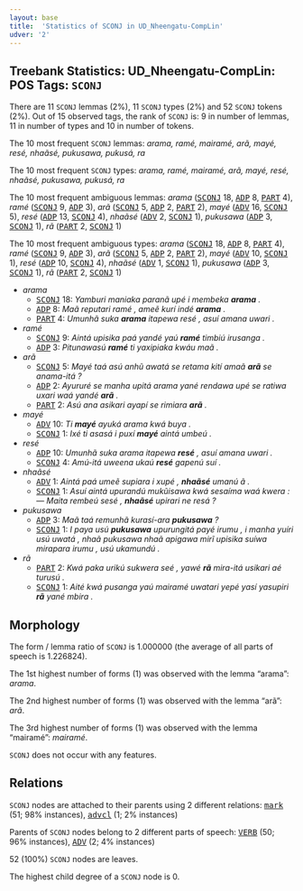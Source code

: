 ```yaml
---
layout: base
title:  'Statistics of SCONJ in UD_Nheengatu-CompLin'
udver: '2'
---
```


## Treebank Statistics: UD_Nheengatu-CompLin: POS Tags: `SCONJ`

There are 11 `SCONJ` lemmas (2%), 11 `SCONJ` types (2%) and 52 `SCONJ` tokens (2%).
Out of 15 observed tags, the rank of `SCONJ` is: 9 in number of lemmas, 11 in number of types and 10 in number of tokens.

The 10 most frequent `SCONJ` lemmas: <em>arama, ramé, mairamé, arã, mayé, resé, nhaãsé, pukusawa, pukusá, ra</em>

The 10 most frequent `SCONJ` types:  <em>arama, ramé, mairamé, arã, mayé, resé, nhaãsé, pukusawa, pukusá, ra</em>

The 10 most frequent ambiguous lemmas: <em>arama</em> (<tt><a href="yrl_complin-pos-SCONJ.html">SCONJ</a></tt> 18, <tt><a href="yrl_complin-pos-ADP.html">ADP</a></tt> 8, <tt><a href="yrl_complin-pos-PART.html">PART</a></tt> 4), <em>ramé</em> (<tt><a href="yrl_complin-pos-SCONJ.html">SCONJ</a></tt> 9, <tt><a href="yrl_complin-pos-ADP.html">ADP</a></tt> 3), <em>arã</em> (<tt><a href="yrl_complin-pos-SCONJ.html">SCONJ</a></tt> 5, <tt><a href="yrl_complin-pos-ADP.html">ADP</a></tt> 2, <tt><a href="yrl_complin-pos-PART.html">PART</a></tt> 2), <em>mayé</em> (<tt><a href="yrl_complin-pos-ADV.html">ADV</a></tt> 16, <tt><a href="yrl_complin-pos-SCONJ.html">SCONJ</a></tt> 5), <em>resé</em> (<tt><a href="yrl_complin-pos-ADP.html">ADP</a></tt> 13, <tt><a href="yrl_complin-pos-SCONJ.html">SCONJ</a></tt> 4), <em>nhaãsé</em> (<tt><a href="yrl_complin-pos-ADV.html">ADV</a></tt> 2, <tt><a href="yrl_complin-pos-SCONJ.html">SCONJ</a></tt> 1), <em>pukusawa</em> (<tt><a href="yrl_complin-pos-ADP.html">ADP</a></tt> 3, <tt><a href="yrl_complin-pos-SCONJ.html">SCONJ</a></tt> 1), <em>rã</em> (<tt><a href="yrl_complin-pos-PART.html">PART</a></tt> 2, <tt><a href="yrl_complin-pos-SCONJ.html">SCONJ</a></tt> 1)

The 10 most frequent ambiguous types:  <em>arama</em> (<tt><a href="yrl_complin-pos-SCONJ.html">SCONJ</a></tt> 18, <tt><a href="yrl_complin-pos-ADP.html">ADP</a></tt> 8, <tt><a href="yrl_complin-pos-PART.html">PART</a></tt> 4), <em>ramé</em> (<tt><a href="yrl_complin-pos-SCONJ.html">SCONJ</a></tt> 9, <tt><a href="yrl_complin-pos-ADP.html">ADP</a></tt> 3), <em>arã</em> (<tt><a href="yrl_complin-pos-SCONJ.html">SCONJ</a></tt> 5, <tt><a href="yrl_complin-pos-ADP.html">ADP</a></tt> 2, <tt><a href="yrl_complin-pos-PART.html">PART</a></tt> 2), <em>mayé</em> (<tt><a href="yrl_complin-pos-ADV.html">ADV</a></tt> 10, <tt><a href="yrl_complin-pos-SCONJ.html">SCONJ</a></tt> 1), <em>resé</em> (<tt><a href="yrl_complin-pos-ADP.html">ADP</a></tt> 10, <tt><a href="yrl_complin-pos-SCONJ.html">SCONJ</a></tt> 4), <em>nhaãsé</em> (<tt><a href="yrl_complin-pos-ADV.html">ADV</a></tt> 1, <tt><a href="yrl_complin-pos-SCONJ.html">SCONJ</a></tt> 1), <em>pukusawa</em> (<tt><a href="yrl_complin-pos-ADP.html">ADP</a></tt> 3, <tt><a href="yrl_complin-pos-SCONJ.html">SCONJ</a></tt> 1), <em>rã</em> (<tt><a href="yrl_complin-pos-PART.html">PART</a></tt> 2, <tt><a href="yrl_complin-pos-SCONJ.html">SCONJ</a></tt> 1)


* <em>arama</em>
  * <tt><a href="yrl_complin-pos-SCONJ.html">SCONJ</a></tt> 18: <em>Yamburi maniaka paranã upé i membeka <b>arama</b> .</em>
  * <tt><a href="yrl_complin-pos-ADP.html">ADP</a></tt> 8: <em>Maã reputari ramé , ameẽ kurí indé <b>arama</b> .</em>
  * <tt><a href="yrl_complin-pos-PART.html">PART</a></tt> 4: <em>Umunhã suka <b>arama</b> itapewa resé , asuí amana uwari .</em>
* <em>ramé</em>
  * <tt><a href="yrl_complin-pos-SCONJ.html">SCONJ</a></tt> 9: <em>Aintá upisika paá yandé yaú <b>ramé</b> timbiú irusanga .</em>
  * <tt><a href="yrl_complin-pos-ADP.html">ADP</a></tt> 3: <em>Pitunawasú <b>ramé</b> ti yaxipiaka kwáu maã .</em>
* <em>arã</em>
  * <tt><a href="yrl_complin-pos-SCONJ.html">SCONJ</a></tt> 5: <em>Mayé taá asú anhũ awatá se retama kití amaã <b>arã</b> se anama-itá ?</em>
  * <tt><a href="yrl_complin-pos-ADP.html">ADP</a></tt> 2: <em>Ayururé se manha upitá arama yané rendawa upé se ratiwa uxari waá yandé <b>arã</b> .</em>
  * <tt><a href="yrl_complin-pos-PART.html">PART</a></tt> 2: <em>Asú ana asikari ayapí se rimiara <b>arã</b> .</em>
* <em>mayé</em>
  * <tt><a href="yrl_complin-pos-ADV.html">ADV</a></tt> 10: <em>Ti <b>mayé</b> ayuká arama kwá buya .</em>
  * <tt><a href="yrl_complin-pos-SCONJ.html">SCONJ</a></tt> 1: <em>Ixé ti asasá i puxí <b>mayé</b> aintá umbeú .</em>
* <em>resé</em>
  * <tt><a href="yrl_complin-pos-ADP.html">ADP</a></tt> 10: <em>Umunhã suka arama itapewa <b>resé</b> , asuí amana uwari .</em>
  * <tt><a href="yrl_complin-pos-SCONJ.html">SCONJ</a></tt> 4: <em>Amú-itá uweena ukaú <b>resé</b> gapenú suí .</em>
* <em>nhaãsé</em>
  * <tt><a href="yrl_complin-pos-ADV.html">ADV</a></tt> 1: <em>Aintá paá umeẽ supiara i xupé , <b>nhaãsé</b> umanú ã .</em>
  * <tt><a href="yrl_complin-pos-SCONJ.html">SCONJ</a></tt> 1: <em>Asuí aintá upurandú mukũisawa kwá sesaíma waá kwera : ― Maita rembeú sesé , <b>nhaãsé</b> upirari ne resá ?</em>
* <em>pukusawa</em>
  * <tt><a href="yrl_complin-pos-ADP.html">ADP</a></tt> 3: <em>Maã taá remunhã kurasí-ara <b>pukusawa</b> ?</em>
  * <tt><a href="yrl_complin-pos-SCONJ.html">SCONJ</a></tt> 1: <em>I paya usú <b>pukusawa</b> upurungitá payé irumu , i manha yuíri usú uwatá , nhaã pukusawa nhaã apigawa mirĩ upisika suíwa mirapara irumu , usú ukamundú .</em>
* <em>rã</em>
  * <tt><a href="yrl_complin-pos-PART.html">PART</a></tt> 2: <em>Kwá paka urikú sukwera seé , yawé <b>rã</b> mira-itá usikari aé turusú .</em>
  * <tt><a href="yrl_complin-pos-SCONJ.html">SCONJ</a></tt> 1: <em>Aité kwá pusanga yaú mairamé uwatari yepé yasí yasupiri <b>rã</b> yané mbira .</em>

## Morphology

The form / lemma ratio of `SCONJ` is 1.000000 (the average of all parts of speech is 1.226824).

The 1st highest number of forms (1) was observed with the lemma “arama”: <em>arama</em>.

The 2nd highest number of forms (1) was observed with the lemma “arã”: <em>arã</em>.

The 3rd highest number of forms (1) was observed with the lemma “mairamé”: <em>mairamé</em>.

`SCONJ` does not occur with any features.


## Relations

`SCONJ` nodes are attached to their parents using 2 different relations: <tt><a href="yrl_complin-dep-mark.html">mark</a></tt> (51; 98% instances), <tt><a href="yrl_complin-dep-advcl.html">advcl</a></tt> (1; 2% instances)

Parents of `SCONJ` nodes belong to 2 different parts of speech: <tt><a href="yrl_complin-pos-VERB.html">VERB</a></tt> (50; 96% instances), <tt><a href="yrl_complin-pos-ADV.html">ADV</a></tt> (2; 4% instances)

52 (100%) `SCONJ` nodes are leaves.

The highest child degree of a `SCONJ` node is 0.

